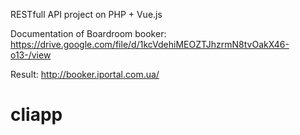 RESTfull API project on PHP + Vue.js

Documentation of Boardroom booker: https://drive.google.com/file/d/1kcVdehiMEOZTJhzrmN8tvOakX46-o13-/view

Result: http://booker.iportal.com.ua/

# cliapp

